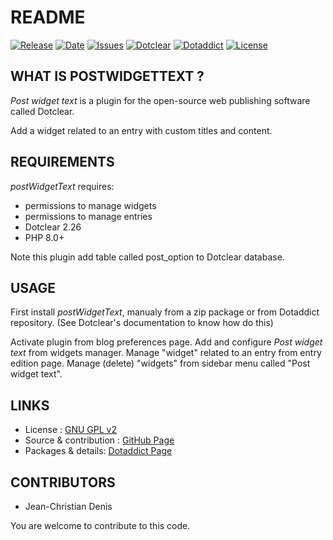 # README

[![Release](https://img.shields.io/github/v/release/JcDenis/postWidgetText)](https://github.com/JcDenis/postWidgetText/releases)
[![Date](https://img.shields.io/github/release-date/JcDenis/postWidgetText)](https://github.com/JcDenis/postWidgetText/releases)
[![Issues](https://img.shields.io/github/issues/JcDenis/postWidgetText)](https://github.com/JcDenis/postWidgetText/issues)
[![Dotclear](https://img.shields.io/badge/dotclear-v2.26-blue.svg)](https://fr.dotclear.org/download)
[![Dotaddict](https://img.shields.io/badge/dotaddict-official-green.svg)](https://plugins.dotaddict.org/dc2/details/postWidgetText)
[![License](https://img.shields.io/github/license/JcDenis/postWidgetText)](https://github.com/JcDenis/postWidgetText/blob/master/LICENSE)

## WHAT IS POSTWIDGETTEXT ?

_Post widget text_ is a plugin for the open-source 
web publishing software called Dotclear.

Add a widget related to an entry with custom titles and content.

## REQUIREMENTS

 _postWidgetText_ requires: 

  * permissions to manage widgets
  * permissions to manage entries
  * Dotclear 2.26
  * PHP 8.0+

Note this plugin add table called post_option to Dotclear database.

## USAGE

First install _postWidgetText_, manualy from a zip package or from 
Dotaddict repository. (See Dotclear's documentation to know how do this)

Activate plugin from blog preferences page.
Add and configure _Post widget text_ from widgets manager.
Manage "widget" related to an entry from entry edition page.
Manage (delete) "widgets" from sidebar menu called "Post widget text".

## LINKS

 * License : [GNU GPL v2](https://www.gnu.org/licenses/old-licenses/lgpl-2.0.html)
 * Source & contribution : [GitHub Page](https://github.com/JcDenis/postWidgetText)
 * Packages & details:  [Dotaddict Page](https://plugins.dotaddict.org/dc2/details/postWidgetText)

## CONTRIBUTORS

 * Jean-Christian Denis

 You are welcome to contribute to this code.